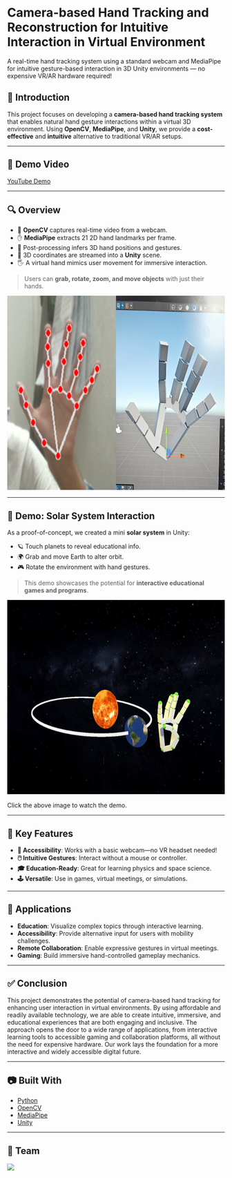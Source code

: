 # Camera-based Hand Tracking and Reconstruction for Intuitive Interaction in Virtual Environment

A real-time hand tracking system using a standard webcam and MediaPipe for intuitive gesture-based interaction in 3D Unity environments — no expensive VR/AR hardware required!

## 📌 Introduction

This project focuses on developing a **camera-based hand tracking system** that enables natural hand gesture interactions within a virtual 3D environment. Using **OpenCV**, **MediaPipe**, and **Unity**, we provide a **cost-effective** and **intuitive** alternative to traditional VR/AR setups.

---

## 🎥 Demo Video

[YouTube Demo](https://youtu.be/hwRFSPdlC5Q)

---

## 🔍 Overview

- 🎥 **OpenCV** captures real-time video from a webcam.
- ✋ **MediaPipe** extracts 21 2D hand landmarks per frame.
- 🧠 Post-processing infers 3D hand positions and gestures.
- 🔄 3D coordinates are streamed into a **Unity** scene.
- 🖐️ A virtual hand mimics user movement for immersive interaction.

> Users can **grab, rotate, zoom, and move objects** with just their hands.

<img src="readme image/hand to 3d pic.png" alt="Landmark Detection and Reconstruction in Unity" height = 450/>

---

## 🌌 Demo: Solar System Interaction

As a proof-of-concept, we created a mini **solar system** in Unity:

- 🪐 Touch planets to reveal educational info.
- 🌍 Grab and move Earth to alter orbit.
- 🎮 Rotate the environment with hand gestures.

> This demo showcases the potential for **interactive educational games and programs**.
<p>
  <a href="https://youtu.be/hwRFSPdlC5Q"></a>
<img src="readme image/unity solar system.png" alt="Solar System Interaction Demo" height = 450/>
</p>
Click the above image to watch the demo.

---

## 🎯 Key Features

- **📸 Accessibility**: Works with a basic webcam—no VR headset needed!
- **🖱️ Intuitive Gestures**: Interact without a mouse or controller.
- **🎓 Education-Ready**: Great for learning physics and space science.
- **🕹️ Versatile**: Use in games, virtual meetings, or simulations.

---

## 🚀 Applications

- **Education**: Visualize complex topics through interactive learning.
- **Accessibility**: Provide alternative input for users with mobility challenges.
- **Remote Collaboration**: Enable expressive gestures in virtual meetings.
- **Gaming**: Build immersive hand-controlled gameplay mechanics.

---

## ✅ Conclusion

This project demonstrates the potential of camera-based hand tracking for enhancing user interaction in virtual environments. By using affordable and readily available technology, we are able to create intuitive, immersive, and educational experiences that are both engaging and inclusive. The approach opens the door to a wide range of applications, from interactive learning tools to accessible gaming and collaboration platforms, all without the need for expensive hardware. Our work lays the foundation for a more interactive and widely accessible digital future.

---

## 📷 Built With

- [Python](https://www.python.org/)
- [OpenCV](https://opencv.org/)
- [MediaPipe](https://mediapipe.dev/)
- [Unity](https://unity.com/)

---

## 👬 Team

<a href="https://github.com/sunjinwoo1298/camera-based-hand-tracking-and-reconstruction-for-intuitive-interaction-in-virtual-environment/graphs/contributors">
  <img src="https://contrib.rocks/image?repo=sunjinwoo1298/camera-based-hand-tracking-and-reconstruction-for-intuitive-interaction-in-virtual-environment" />
</a>

